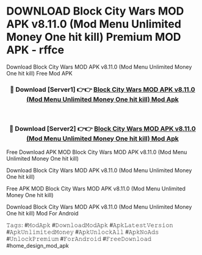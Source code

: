 # DOWNLOAD Block City Wars MOD APK v8.11.0 (Mod Menu Unlimited Money One hit kill) Premium MOD APK - rffce
Download Block City Wars MOD APK v8.11.0 (Mod Menu Unlimited Money One hit kill) Free Mod APK

<div align="center">
<h3>🔴 Download [Server1] 👉👉 <a href="https://apk-comot.site?title=Block_City_Wars_MOD_APK_v8.11.0_(Mod_Menu_Unlimited_Money_One_hit_kill)">Block City Wars MOD APK v8.11.0 (Mod Menu Unlimited Money One hit kill) Mod Apk</a></h3><br>

<h3>🔴 Download [Server2] 👉👉 <a href="https://apk-comot.site?title=Block_City_Wars_MOD_APK_v8.11.0_(Mod_Menu_Unlimited_Money_One_hit_kill)">Block City Wars MOD APK v8.11.0 (Mod Menu Unlimited Money One hit kill) Mod Apk</a></h3>
</div>


Free Download APK MOD Block City Wars MOD APK v8.11.0 (Mod Menu Unlimited Money One hit kill)

Download Block City Wars MOD APK v8.11.0 (Mod Menu Unlimited Money One hit kill) 

Free APK MOD Block City Wars MOD APK v8.11.0 (Mod Menu Unlimited Money One hit kill) 

Download Block City Wars MOD APK v8.11.0 (Mod Menu Unlimited Money One hit kill) Mod For Android

𝚃𝚊𝚐𝚜: #𝙼𝚘𝚍𝙰𝚙𝚔 #𝙳𝚘𝚠𝚗𝚕𝚘𝚊𝚍𝙼𝚘𝚍𝙰𝚙𝚔 #𝙰𝚙𝚔𝙻𝚊𝚝𝚎𝚜𝚝𝚅𝚎𝚛𝚜𝚒𝚘𝚗 #𝙰𝚙𝚔𝚄𝚗𝚕𝚒𝚖𝚒𝚝𝚎𝚍𝙼𝚘𝚗𝚎𝚢 #𝙰𝚙𝚔𝚄𝚗𝚕𝚘𝚌𝚔𝙰𝚕𝚕 #𝙰𝚙𝚔𝙽𝚘𝙰𝚍𝚜 #𝚄𝚗𝚕𝚘𝚌𝚔𝙿𝚛𝚎𝚖𝚒𝚞𝚖 #𝙵𝚘𝚛𝙰𝚗𝚍𝚛𝚘𝚒𝚍 #𝙵𝚛𝚎𝚎𝙳𝚘𝚠𝚗𝚕𝚘𝚊𝚍 #home_design_mod_apk